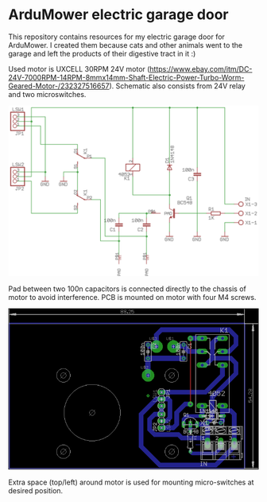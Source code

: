 # ArduMower electric garage door

This repository contains resources for my electric garage door for ArduMower. I created them because cats and other animals went to the garage and left the products of their digestive tract in it :)

Used motor is UXCELL 30RPM 24V motor (https://www.ebay.com/itm/DC-24V-7000RPM-14RPM-8mmx14mm-Shaft-Electric-Power-Turbo-Worm-Geared-Motor-/232327516657). Schematic also consists from 24V relay and two microswitches.

![alt](/eagle/door_sch.png?raw=true)

Pad between two 100n capacitors is connected directly to the chassis of motor to avoid interference. PCB is mounted on motor with four M4 screws.

![alt](/eagle/door_brd.png?raw=true)

Extra space (top/left) around motor is used for mounting micro-switches at desired position.

